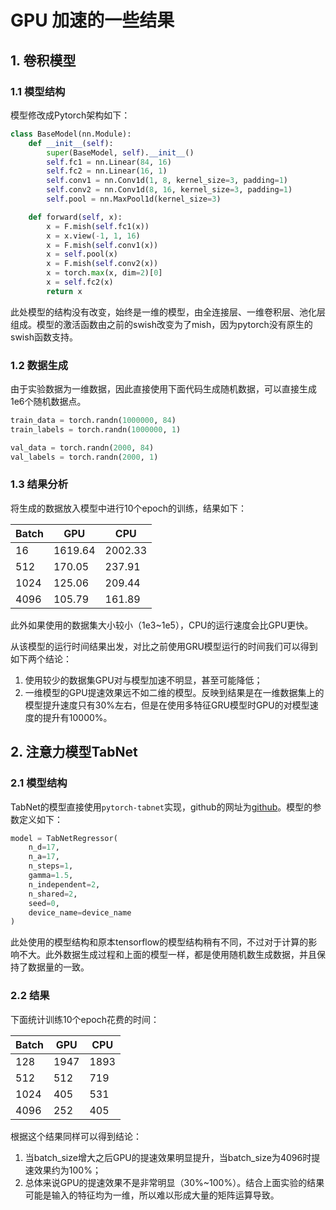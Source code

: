 # GPU 加速的一些结果

## 1. 卷积模型

### 1.1 模型结构

模型修改成Pytorch架构如下：

```python
class BaseModel(nn.Module):
    def __init__(self):
        super(BaseModel, self).__init__()
        self.fc1 = nn.Linear(84, 16)
        self.fc2 = nn.Linear(16, 1)
        self.conv1 = nn.Conv1d(1, 8, kernel_size=3, padding=1)
        self.conv2 = nn.Conv1d(8, 16, kernel_size=3, padding=1)
        self.pool = nn.MaxPool1d(kernel_size=3)

    def forward(self, x):
        x = F.mish(self.fc1(x))
        x = x.view(-1, 1, 16)
        x = F.mish(self.conv1(x))
        x = self.pool(x)
        x = F.mish(self.conv2(x))
        x = torch.max(x, dim=2)[0]
        x = self.fc2(x)
        return x
```

此处模型的结构没有改变，始终是一维的模型，由全连接层、一维卷积层、池化层组成。模型的激活函数由之前的swish改变为了mish，因为pytorch没有原生的swish函数支持。

### 1.2 数据生成

由于实验数据为一维数据，因此直接使用下面代码生成随机数据，可以直接生成1e6个随机数据点。

```python
train_data = torch.randn(1000000, 84)
train_labels = torch.randn(1000000, 1)

val_data = torch.randn(2000, 84)
val_labels = torch.randn(2000, 1)
```

### 1.3 结果分析

将生成的数据放入模型中进行10个epoch的训练，结果如下：

| Batch | GPU     | CPU     |
| ----- | ------- | ------- |
| 16    | 1619.64 | 2002.33 |
| 512   | 170.05  | 237.91  |
| 1024  | 125.06  | 209.44  |
| 4096  | 105.79  | 161.89  |

此外如果使用的数据集大小较小（1e3~1e5），CPU的运行速度会比GPU更快。

从该模型的运行时间结果出发，对比之前使用GRU模型运行的时间我们可以得到如下两个结论：

1. 使用较少的数据集GPU对与模型加速不明显，甚至可能降低；
2. 一维模型的GPU提速效果远不如二维的模型。反映到结果是在一维数据集上的模型提升速度只有30%左右，但是在使用多特征GRU模型时GPU的对模型速度的提升有10000%。

## 2. 注意力模型TabNet

### 2.1 模型结构

TabNet的模型直接使用`pytorch-tabnet`实现，github的网址为[github](https://github.com/dreamquark-ai/tabnet)。模型的参数定义如下：

```python
model = TabNetRegressor(
    n_d=17,
    n_a=17,
    n_steps=1,
    gamma=1.5,
    n_independent=2,
    n_shared=2,
    seed=0,
    device_name=device_name
)
```

此处使用的模型结构和原本tensorflow的模型结构稍有不同，不过对于计算的影响不大。此外数据生成过程和上面的模型一样，都是使用随机数生成数据，并且保持了数据量的一致。

### 2.2 结果

下面统计训练10个epoch花费的时间：

| Batch | GPU               | CPU              |
| ----- | ----------------- | ---------------- |
| 128    |    1947       |      1893        |
| 512   |    512       |  719  |
| 1024  | 405   | 531 |
| 4096  |    252       |       405     |

根据这个结果同样可以得到结论：

1. 当batch_size增大之后GPU的提速效果明显提升，当batch_size为4096时提速效果约为100%；
2. 总体来说GPU的提速效果不是非常明显（30%~100%）。结合上面实验的结果可能是输入的特征均为一维，所以难以形成大量的矩阵运算导致。